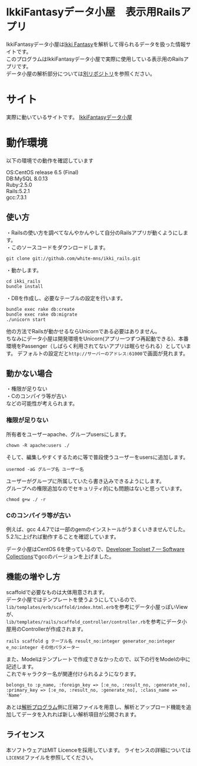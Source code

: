 # IkkiFantasyデータ小屋　表示用Railsアプリ
IkkiFantasyデータ小屋は[Ikki Fantasy](http://lisge.com/)を解析して得られるデータを扱った情報サイトです。  
このプログラムはIkkiFantasyデータ小屋で実際に使用している表示用のRailsアプリです。  
データ小屋の解析部分については[別リポジトリ](https://github.com/white-mns/ikki_parse)を参照ください。

# サイト
実際に動いているサイトです。 
[IkkiFantasyデータ小屋](https://data.teiki.org/ikki/)

# 動作環境
以下の環境での動作を確認しています  
  
OS:CentOS release 6.5 (Final)  
DB:MySQL 8.0.13  
Ruby:2.5.0  
Rails:5.2.1  
gcc:7.3.1

## 使い方
・Railsの使い方を調べてなんやかんやして自分のRailsアプリが動くようにします。  
・このソースコードをダウンロードします。  

    git clone git://github.com/white-mns/ikki_rails.git

・動かします。  

    cd ikki_rails
    bundle install
 
・DBを作成し、必要なテーブルの設定を行います。
 
    bundle exec rake db:create
    bundle exec rake db:migrate
    ./unicorn start
    
他の方法でRailsが動かせるならUnicornである必要はありません。  
ちなみにデータ小屋は開発環境をUnicorn(アプリ一つずつ再起動できる)、本番環境をPassenger（しばらく利用されてないアプリは眠らせられる）としています。
デフォルトの設定だと`http://サーバーのアドレス:61000`で画面が見れます。

## 動かない場合
・権限が足りない  
・Cのコンパイラ等が古い  
などの可能性が考えられます。

### 権限が足りない
所有者をユーザーapache、グループusersにします。

    chown -R apache:users ./
  
そして、編集しやすくするために等で普段使うユーザーをusersに追加します。

    usermod -aG グループ名 ユーザー名
    
ユーザーがグループに所属していたら書き込みできるようにします。  
グループへの権限追加なのでセキュリティ的にも問題はないと思っています。

    chmod g+w ./ -r

### Cのコンパイラ等が古い

例えば、gcc 4.4.7では一部のgemのインストールがうまくいきませんでした。  
5.2.1に上げれば動作することを確認しています。

データ小屋はCentOS 6を使っているので、[Developer Toolset 7 &mdash; Software Collections](https://www.softwarecollections.org/en/scls/rhscl/devtoolset-7/)でgccのバージョンを上げました。

## 機能の増やし方
scaffoldで必要なものは大体用意されます。  
データ小屋ではテンプレートを使うようにしているので、  
`lib/templates/erb/scaffold/index.html.erb`を参考にデータ小屋っぽいViewが、  
`lib/templates/rails/scaffold_controller/controller.rb`を参考にデータ小屋用のControllerが作成されます。  

    rails scaffold g テーブル名 result_no:integer generator_no:integer e_no:integer その他パラメーター

また、Modelはテンプレートで作成できなかったので、以下の行をModelの中に記述します。  
これでキャラクター名が関連付けられるようになります。

	belongs_to :p_name, :foreign_key => [:e_no, :result_no, :generate_no], :primary_key => [:e_no, :result_no, :generate_no], :class_name => 'Name'

あとは[解析プログラム](https://github.com/white-mns/ikki_parse)側に圧縮ファイルを用意し、解析とアップロード機能を追加してデータを入れれば新しい解析項目が公開されます。

## ライセンス
本ソフトウェアはMIT Licenceを採用しています。 ライセンスの詳細については`LICENSE`ファイルを参照してください。
